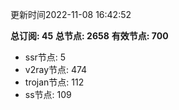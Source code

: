 更新时间2022-11-08 16:42:52

**总订阅: 45**
**总节点: 2658**
**有效节点: 700**
- ssr节点: 5
- v2ray节点: 474
- trojan节点: 112
- ss节点: 109
